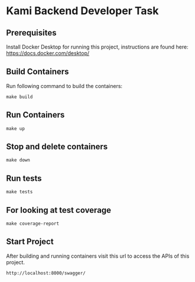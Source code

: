 # Kami Backend Developer Task

## Prerequisites

Install Docker Desktop for running this project, instructions are found here:
https://docs.docker.com/desktop/

## Build Containers

Run following command to build the containers:

```
make build
```

## Run Containers

```
make up
```

## Stop and delete containers

```
make down
```

## Run tests

```
make tests
```

## For looking at test coverage

```
make coverage-report
```

## Start Project

After building and running containers visit this url to access the APIs of this project.

```
http://localhost:8000/swagger/
```
